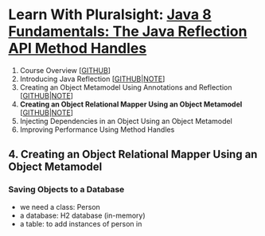 # Learn With Pluralsight: [Java 8 Fundamentals: The Java Reflection API Method Handles][course]

1. Course Overview [[GITHUB][m1.gh]]
2. Introducing Java Reflection [[GITHUB][m2.gh]|[NOTE][m2.gh.note]]
3. Creating an Object Metamodel Using Annotations and Reflection [[GITHUB][m3.gh]|[NOTE][m3.gh.note]]
4. **Creating an Object Relational Mapper Using an Object Metamodel** [[GITHUB][m4.gh]|[NOTE][m4.note]]
5. Injecting Dependencies in an Object Using an Object Metamodel
6. Improving Performance Using Method Handles

## 4. Creating an Object Relational Mapper Using an Object Metamodel

### Saving Objects to a Database

- we need a class: Person
- a database: H2 database (in-memory)
- a table: to add instances of person in

[course]: https://app.pluralsight.com/library/courses/java-fundamentals-reflection-api-method-handles

[m1.gh]: https://github.com/reinielfc/lrn-ps-java8-reflection-api-method-handles/tree/main
[m2.gh.note]: https://github.com/reinielfc/lrn-ps-java8-reflection-api-method-handles/blob/2-IntroducingJavaReflection/2-IntroducingJavaReflection.note.md
[m2.gh]: https://github.com/reinielfc/lrn-ps-java8-reflection-api-method-handles/tree/2-IntroducingJavaReflection
[m3.gh.note]: https://github.com/reinielfc/lrn-ps-java8-reflection-api-method-handles/blob/3-CreatingAnObjectMetamodelUsingAnnotationsAndReflection/3-CreatingAnObjectMetamodelUsingAnnotationsAndReflection.note.md
[m3.gh]: https://github.com/reinielfc/lrn-ps-java8-reflection-api-method-handles/tree/3-CreatingAnObjectMetamodelUsingAnnotationsAndReflection
[m4.gh]: https://github.com/reinielfc/lrn-ps-java8-reflection-api-method-handles/tree/4-CreatingAnObjectRelationalMapperUsingAnObjectMetamodel
[m4.note]: #4-creating-an-object-relational-mapper-using-an-object-metamodel
[m5]: 5-InjectingDependenciesInAnObjectUsingAnObjectMetamodel
[m6]: 6-ImprovingPerformanceUsingMethodHandles